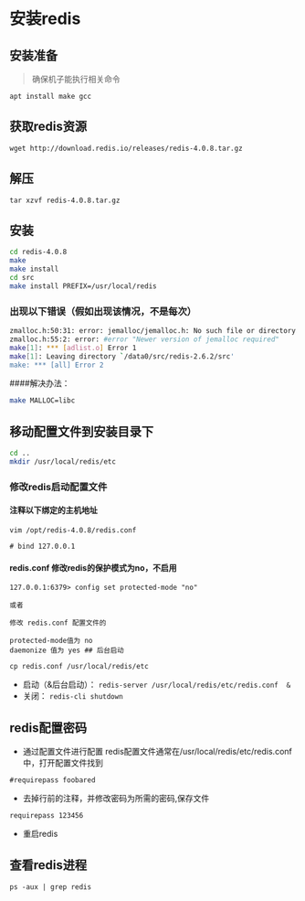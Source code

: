 # 安装redis 

## 安装准备 
> 确保机子能执行相关命令

```
apt install make gcc 
```
## 获取redis资源
```wget http://download.redis.io/releases/redis-4.0.8.tar.gz```
## 解压
```tar xzvf redis-4.0.8.tar.gz```
## 安装
```sh
cd redis-4.0.8
make
make install
cd src
make install PREFIX=/usr/local/redis
```
### 出现以下错误（假如出现该情况，不是每次）
```sh
zmalloc.h:50:31: error: jemalloc/jemalloc.h: No such file or directory
zmalloc.h:55:2: error: #error "Newer version of jemalloc required"
make[1]: *** [adlist.o] Error 1
make[1]: Leaving directory `/data0/src/redis-2.6.2/src'
make: *** [all] Error 2
```
####解决办法：
```sh
make MALLOC=libc
```

## 移动配置文件到安装目录下
```sh
cd ..
mkdir /usr/local/redis/etc
```
### 修改redis启动配置文件 
#### 注释以下绑定的主机地址
```
vim /opt/redis-4.0.8/redis.conf

# bind 127.0.0.1
```
#### redis.conf 修改redis的保护模式为no，不启用
```
127.0.0.1:6379> config set protected-mode "no" 

或者 

修改 redis.conf 配置文件的

protected-mode值为 no 
daemonize 值为 yes ## 后台启动

cp redis.conf /usr/local/redis/etc
```

- 启动（&后台启动）：
```redis-server /usr/local/redis/etc/redis.conf  &```
- 关闭：
```redis-cli shutdown```


## redis配置密码

- 通过配置文件进行配置
redis配置文件通常在/usr/local/redis/etc/redis.conf中，打开配置文件找到
```
#requirepass foobared
```
- 去掉行前的注释，并修改密码为所需的密码,保存文件
```
requirepass 123456
```
- 重启redis

## 查看redis进程
```
ps -aux | grep redis
```